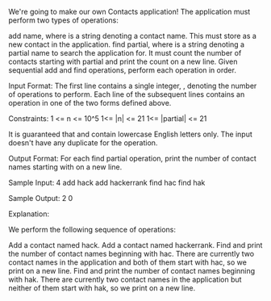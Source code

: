 We're going to make our own Contacts application! The application must perform two types of operations:

add name, where  is a string denoting a contact name. This must store  as a new contact in the application.
find partial, where  is a string denoting a partial name to search the application for. 
It must count the number of contacts starting with partial and print the count on a new line.
Given  sequential add and find operations, perform each operation in order.

Input Format:
  The first line contains a single integer, , denoting the number of operations to perform. 
  Each line  of the  subsequent lines contains an operation in one of the two forms defined above.

Constraints:
  1 <= n <= 10^5
  1<= |n| <= 21
  1<= |partial| <= 21
  
  It is guaranteed that  and  contain lowercase English letters only.
  The input doesn't have any duplicate  for the  operation.
  
Output Format:
  For each find partial operation, print the number of contact names starting with on a new line.

Sample Input:
  4
  add hack
  add hackerrank
  find hac
  find hak
  
Sample Output: 
  2
  0
  
Explanation:

  We perform the following sequence of operations:

  Add a contact named hack.
  Add a contact named hackerrank.
  Find and print the number of contact names beginning with hac. There are currently two contact names in the application and both of them start with hac, so we print  on a new line.
  Find and print the number of contact names beginning with hak. There are currently two contact names in the application but neither of them start with hak, so we print  on a new line.
  
  
  
